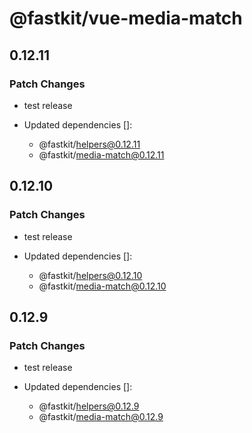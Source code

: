 # @fastkit/vue-media-match

## 0.12.11

### Patch Changes

- test release

- Updated dependencies []:
  - @fastkit/helpers@0.12.11
  - @fastkit/media-match@0.12.11

## 0.12.10

### Patch Changes

- test release

- Updated dependencies []:
  - @fastkit/helpers@0.12.10
  - @fastkit/media-match@0.12.10

## 0.12.9

### Patch Changes

- test release

- Updated dependencies []:
  - @fastkit/helpers@0.12.9
  - @fastkit/media-match@0.12.9
